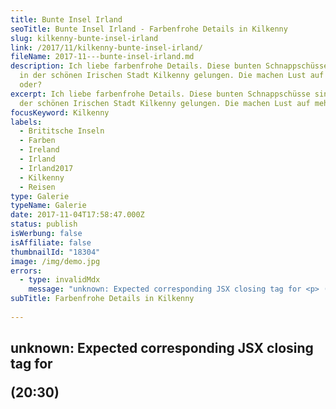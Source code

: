 ```yaml
---
title: Bunte Insel Irland
seoTitle: Bunte Insel Irland - Farbenfrohe Details in Kilkenny
slug: kilkenny-bunte-insel-irland
link: /2017/11/kilkenny-bunte-insel-irland/
fileName: 2017-11---bunte-insel-irland.md
description: Ich liebe farbenfrohe Details. Diese bunten Schnappschüsse sind mir
  in der schönen Irischen Stadt Kilkenny gelungen. Die machen Lust auf mehr,
  oder?
excerpt: Ich liebe farbenfrohe Details. Diese bunten Schnappschüsse sind mir in
  der schönen Irischen Stadt Kilkenny gelungen. Die machen Lust auf mehr, oder?
focusKeyword: Kilkenny
labels:
  - Brititsche Inseln
  - Farben
  - Ireland
  - Irland
  - Irland2017
  - Kilkenny
  - Reisen
type: Galerie
typeName: Galerie
date: 2017-11-04T17:58:47.000Z
status: publish
isWerbung: false
isAffiliate: false
thumbnailId: "18304"
image: /img/demo.jpg
errors:
  - type: invalidMdx
    message: "unknown: Expected corresponding JSX closing tag for <p> (20:30)"
subTitle: Farbenfrohe Details in Kilkenny
  
---
```


## unknown: Expected corresponding JSX closing tag for <p> (20:30)

<!--
**Heute habe ich mal wieder ein paar Bilder von unserer Irlandreise für Euch
vorbereitet. Die bunten Schnappschüsse sind mir in der schönen Stadt Kilkenny
gelungen.**

Nach unserem Aufenthalt in Dublin, ging es im gemieteten Campervan weiter nach
Kilkenny. Was mir dort sofort aufgefallen ist? Die wunderbaren, bunten Details!

Ihr findet, die Bilder machen Lust auf mehr? Gebt mir einen Daumen hoch und
bleibt dran! In Kürze erzähle ich noch mehr von unserer Tour durch Irland!

<blockquote>Smile though your heart is aching
Smile even though it's breaking
When there are clouds in the sky, you'll get by
If you smile through your fear and sorrow
Smile and maybe tomorrow
You'll see the sun come shining through for you

"Smile" - Nat King Cole</blockquote>

[myflickr tag="kilkenny2017"]

## Wegweiser Irland 2017

1.  [Möwen in Dublin](/2017/10/moewen-in-dublin/)
1.  [Spaziergang durch Dublin](/2017/10/kleiner-spaziergang-durch-dublin/)
1.  [Guinness ist vegan - Unser Besuch in der St. James Gate Brewery](/2017/10/guinness-ist-vegan-brauerei-besuch/)
1.  Bunte Insel Irland - Farbenfrohe Details in Kilkenny
1.  [Kilkenny Castle - Ein Schloss mit vielen Gesichtern](/2017/11/kilkenny-castle/)
1.  [Rock Of Cashel - Ein geschichtsträchtiger Ort](/2017/11/rock-of-cashel/)
1.  [Cork - Technik und Tradition](/2017/12/cork/)
1.  [Abenteuer auf dem Ring Of Kerry](/2018/01/auf-dem-skellig-ring-in-richtung-dingle-halbinsel/)
1.  [Muckross House und Torc Waterfall](/2018/02/muckross-house-und-torc-waterfall-irland/)
1.  [Inch Beach - Traumstrand auf der Dingle Halbinsel](/2018/02/lieblingsstrand-inch-beach/)
1.  [Limerick - Fünf Zeilen Spaß und eine Stadt in Irland](/2018/02/limerick/)
1.  [Das Ende des Regenbogens - Eine Irische Sage](/2018/02/das-ende-des-regenbogens/)
1.  [Da Vincenzo Limerick - Irlands beste vegane Steinofenpizza](/2018/03/da-vincenzo-limerick/)
1.  [Dingle - Buntes Städtchen am Atlantik](/2018/03/dingle/)
1.  [Curraghchase Caravan &amp; Camp Site - Kilcornan](/2018/03/curraghchase-caravan-camp-site/)
1.  [Bunratty Castle - Normannische Burg und Publikumsmagnet](/2018/03/bunratty-castle/)
1.  [Cliffs Of Moher](/2018/04/cliffs-of-moher/)
1.  [Fitzpatrick's Pub Doolin](/2018/04/fitzpatricks-pub-doolin/)
1.  [Doolin - Sehnsuchtsort am Atlantik](/2018/04/doolin/)
1.  [Burren und Poulnabrone Dolmen](/2018/04/poulnabrone-dolmen-burren/)
1.  [Galway - Kunst, Kultur und Livemusik](/2018/04/galway/)
1.  [The Lighthouse Tea Room Galway](/2018/05/the-lighthouse-tea-room-galway/)
1.  [Birds of Westport](/2018/05/birds-of-westport/)
1.  [Sky Loop Road](/2018/05/sky-loop-road-clifden/)
1.  [Irischer Traumstrand](/2018/05/irischer-traumstrand/)
1.  [Connemara National Park](/2018/05/connemara-national-park/)
1.  [Kylemore Abbey](/2018/05/kylemore-abbey/)

-->

  